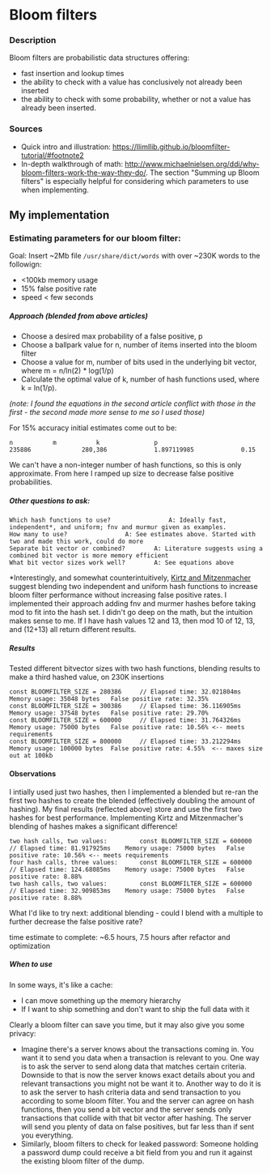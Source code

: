 # Bloom filters

### Description
Bloom filters are probabilistic data structures offering:
 * fast insertion and lookup times
 * the ability to check with a value has conclusively not already been inserted
 * the ability to check with some probability, whether or not a value has already been inserted.

### Sources
* Quick intro and illustration: https://llimllib.github.io/bloomfilter-tutorial/#footnote2
* In-depth walkthrough of math: http://www.michaelnielsen.org/ddi/why-bloom-filters-work-the-way-they-do/. The section "Summing up Bloom filters" is especially helpful for considering which parameters to use when implementing.

## My implementation

### Estimating parameters for our bloom filter:
Goal: Insert ~2Mb file `/usr/share/dict/words` with over ~230K words to the followign:
 * <100kb memory usage
 * 15% false positive rate
 * speed < few seconds

##### Approach (blended from above articles)
* Choose a desired max probability of a false positive, p
* Choose a ballpark value for n, number of items inserted into the bloom filter
* Choose a value for m, number of bits used in the underlying bit vector, where m = n/ln(2) * log(1/p)
* Calculate the optimal value of k, number of hash functions used, where k = ln(1/p).

_(note: I found the equations in the second article conflict with those in the first - the second made more sense to me so I used those)_

For 15% accuracy initial estimates come out to be:

	n			m			k				p
	235886		        280,386		        1.897119985		        0.15

We can't have a non-integer number of hash functions, so this is only approximate. From here I ramped up size to decrease false positive probabilities. 

##### Other questions to ask:
```
Which hash functions to use? 	        	A: Ideally fast, independent*, and uniform; fnv and murmur given as examples.
How many to use?				A: See estimates above. Started with two and made this work, could do more
Separate bit vector or combined?		A: Literature suggests using a combined bit vector is more memory efficient
What bit vector sizes work well?		A: See equations above
```
*Interestingly, and somewhat counterintuitively, [Kirtz and Mitzenmacher](http://www.eecs.harvard.edu/~michaelm/postscripts/rsa2008.pdf) suggest blending two independent and uniform hash functions to increase bloom filter performance without increasing false positive rates.
I implemented their approach adding fnv and murmer hashes before taking mod to fit into the hash set. I didn't go deep on the math, but the intuition makes sense to me. If I have hash values 12 and 13, then mod 10 of 12, 13, and (12+13) all return different results. 

##### Results
Tested different bitvector sizes with two hash functions, blending results to make a third hashed value, on 230K insertions
```
const BLOOMFILTER_SIZE = 280386 	// Elapsed time: 32.021804ms	Memory usage: 35048 bytes 	False positive rate: 32.35%
const BLOOMFILTER_SIZE = 300386 	// Elapsed time: 36.116905ms 	Memory usage: 37548 bytes 	False positive rate: 29.70%
const BLOOMFILTER_SIZE = 600000 	// Elapsed time: 31.764326ms 	Memory usage: 75000 bytes 	False positive rate: 10.56% <-- meets requirements
const BLOOMFILTER_SIZE = 800000 	// Elapsed time: 33.212294ms 	Memory usage: 100000 bytes 	False positive rate: 4.55%  <-- maxes size out at 100kb

```

#### Observations
I intially used just two hashes, then I implemented a blended but re-ran the first two hashes to create the blended (effectively doubling the amount of hashing). My final results (reflected above) store and use the first two hashes for best performance.
Implementing Kirtz and Mitzenmacher's blending of hashes makes a significant difference!
```
two hash calls, two values:         const BLOOMFILTER_SIZE = 600000 	// Elapsed time: 81.917925ms 	Memory usage: 75000 bytes 	False positive rate: 10.56% <-- meets requirements
four hash calls, three values:      const BLOOMFILTER_SIZE = 600000 	// Elapsed time: 124.68085ms 	Memory usage: 75000 bytes 	False positive rate: 8.88%
two hash calls, two values:         const BLOOMFILTER_SIZE = 600000     // Elapsed time: 32.909853ms    Memory usage: 75000 bytes   False positive rate: 8.88%
```

What I'd like to try next: additional blending - could I blend with a multiple to further decrease the false positive rate?

time estimate to complete: ~6.5 hours, 7.5 hours after refactor and optimization


##### When to use
In some ways, it's like a cache: 
* I can move something up the memory hierarchy
* If I want to ship something and don't want to ship the full data with it

Clearly a bloom filter can save you time, but it may also give you some privacy:
* Imagine there's a server knows about the transactions coming in. You want it to send you data when a transaction is relevant to you.
One way is to ask the server to send along data that matches certain criteria.
Downside to that is now the server knows exact details about you and relevant transactions you might not be want it to.
Another way to do it is to ask the server to hash criteria data and send transaction to you according to some bloom filter.
You and the server can agree on hash functions, then you send a bit vector and the server sends only transactions that collide with that bit vector after hashing.
The server will send you plenty of data on false positives, but far less than if sent you everything.
* Similarly, bloom filters to check for leaked password: Someone holding a password dump could receive a bit field from you and run it against the existing bloom filter of the dump.

 